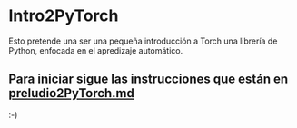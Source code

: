# Intro2PyTorch

Esto pretende una ser una pequeña introducción a Torch una librería de Python, enfocada en el apredizaje automático.

## Para iniciar sigue las instrucciones que están en [preludio2PyTorch.md](https://github.com/elhacs/Intro2PyTorch/blob/main/preludio2PyTorch.md)

:-)
